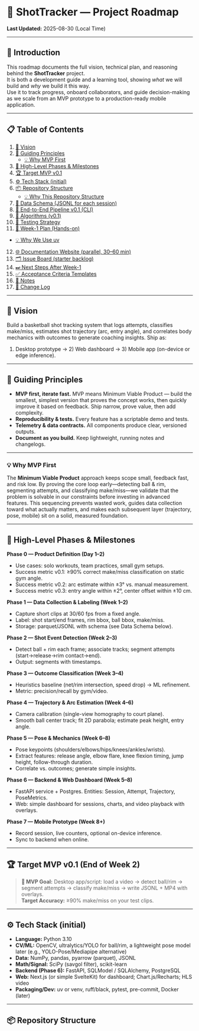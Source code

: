 # 🏀 ShotTracker — Project Roadmap

**Last Updated:** 2025-08-30 (Local Time)

---

## 📖 Introduction

This roadmap documents the full vision, technical plan, and reasoning behind the **ShotTracker** project.  
It is both a development guide and a learning tool, showing _what_ we will build and _why_ we build it this way.  
Use it to track progress, onboard collaborators, and guide decision-making as we scale from an MVP prototype to a production-ready mobile application.

---

## 📋 Table of Contents

1. [🎯 Vision](#vision)
2. [🧭 Guiding Principles](#guiding-principles)
   - [💡 Why MVP First](#why-mvp-first)
3. [📅 High-Level Phases & Milestones](#high-level-phases--milestones)
4. [🏆 Target MVP v0.1](#target-mvp-v01-end-of-week-2)
5. [⚙️ Tech Stack (initial)](#tech-stack-initial)
6. [📦 Repository Structure](#repository-structure)
   - [💡 Why This Repository Structure](#why-this-repository-structure)
7. [📑 Data Schema (JSONL for each session)](#data-schema-jsonl-for-each-session)
8. [🔄 End-to-End Pipeline v0.1 (CLI)](#end-to-end-pipeline-v01-cli)
9. [🧮 Algorithms (v0.1)](#algorithms-v01)
10. [🧪 Testing Strategy](#testing-strategy)
11. [📆 Week-1 Plan (Hands-on)](#week-1-plan-hands-on)

- [💡 Why We Use uv](#why-we-use-uv)

12. [🌐 Documentation Website (parallel, 30–60 min)](#documentation-website-parallel-30–60-min)
13. [🗂 Issue Board (starter backlog)](#issue-board-starter-backlog)
14. [⏭ Next Steps After Week-1](#next-steps-after-week-1)
15. [✅ Acceptance Criteria Templates](#acceptance-criteria-templates)
16. [📝 Notes](#notes)
17. [📜 Change Log](#change-log)

---

## 🎯 Vision

Build a basketball shot tracking system that logs attempts, classifies make/miss, estimates shot trajectory (arc, entry angle), and correlates body mechanics with outcomes to generate coaching insights. Ship as:

1. Desktop prototype → 2) Web dashboard → 3) Mobile app (on-device or edge inference).

---

## 🧭 Guiding Principles

- **MVP first, iterate fast.** MVP means Minimum Viable Product — build the smallest, simplest version that proves the concept works, then quickly improve it based on feedback. Ship narrow, prove value, then add complexity.
- **Reproducibility & tests.** Every feature has a scriptable demo and tests.
- **Telemetry & data contracts.** All components produce clear, versioned outputs.
- **Document as you build.** Keep lightweight, running notes and changelogs.

---

### 💡 Why MVP First

The **Minimum Viable Product** approach keeps scope small, feedback fast, and risk low. By proving the core loop early—detecting ball & rim, segmenting attempts, and classifying make/miss—we validate that the problem is solvable in our constraints before investing in advanced features. This sequencing prevents wasted work, guides data collection toward what actually matters, and makes each subsequent layer (trajectory, pose, mobile) sit on a solid, measured foundation.

---

## 📅 High-Level Phases & Milestones

**Phase 0 — Product Definition (Day 1–2)**

- Use cases: solo workouts, team practices, small gym setups.
- Success metric v0.1: ≥90% correct make/miss classification on static gym angle.
- Success metric v0.2: arc estimate within ±3° vs. manual measurement.
- Success metric v0.3: entry angle within ±2°, center offset within ±10 cm.

**Phase 1 — Data Collection & Labeling (Week 1–2)**

- Capture short clips at 30/60 fps from a fixed angle.
- Label: shot start/end frames, rim bbox, ball bbox, make/miss.
- Storage: parquet/JSONL with schema (see Data Schema below).

**Phase 2 — Shot Event Detection (Week 2–3)**

- Detect ball + rim each frame; associate tracks; segment attempts (start→release→rim contact→end).
- Output: segments with timestamps.

**Phase 3 — Outcome Classification (Week 3–4)**

- Heuristics baseline (net/rim intersection, speed drop) → ML refinement.
- Metric: precision/recall by gym/video.

**Phase 4 — Trajectory & Arc Estimation (Week 4–6)**

- Camera calibration (single-view homography to court plane).
- Smooth ball center track; fit 2D parabola; estimate peak height, entry angle.

**Phase 5 — Pose & Mechanics (Week 6–8)**

- Pose keypoints (shoulders/elbows/hips/knees/ankles/wrists).
- Extract features: release angle, elbow flare, knee flexion timing, jump height, follow-through duration.
- Correlate vs. outcomes; generate simple insights.

**Phase 6 — Backend & Web Dashboard (Week 5–8)**

- FastAPI service + Postgres. Entities: Session, Attempt, Trajectory, PoseMetrics.
- Web: simple dashboard for sessions, charts, and video playback with overlays.

**Phase 7 — Mobile Prototype (Week 8+)**

- Record session, live counters, optional on-device inference.
- Sync to backend when online.

---

## 🏆 Target MVP v0.1 (End of Week 2)

> **🎯 MVP Goal:** Desktop app/script: load a video → detect ball/rim → segment attempts → classify make/miss → write JSONL + MP4 with overlays.  
> **Target Accuracy:** ≥90% make/miss on your test clips.

---

## ⚙️ Tech Stack (initial)

- **Language:** Python 3.10
- **CV/ML:** OpenCV, ultralytics/YOLO for ball/rim, a lightweight pose model later (e.g., YOLO-Pose/Mediapipe alternative)
- **Data:** NumPy, pandas, pyarrow (parquet), JSONL
- **Math/Signal:** SciPy (savgol filter), scikit-learn
- **Backend (Phase 6):** FastAPI, SQLModel / SQLAlchemy, PostgreSQL
- **Web:** Next.js (or simple SvelteKit) for dashboard; Chart.js/Recharts; HLS video
- **Packaging/Dev:** uv or venv, ruff/black, pytest, pre-commit, Docker (later)

---

## 📦 Repository Structure

